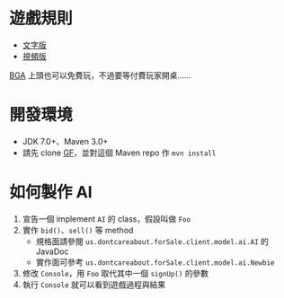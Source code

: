 遊戲規則
========

* [文字版](https://phantasia0021.pixnet.net/blog/post/330772462-%E5%9C%B0%E7%94%A2%E9%81%94%E4%BA%BA%EF%BC%88for-sale%EF%BC%89%E8%A6%8F%E5%89%87%2B%E5%BF%83%E5%BE%97)
* [視頻版](https://www.youtube.com/watch?v=bsdk-m-GftY)

[BGA](https://boardgamearena.com/gamepanel?game=forsale) 上頭也可以免費玩，不過要等付費玩家開桌......


開發環境
========

* JDK 7.0+、Maven 3.0+
* 請先 clone [GF](https://github.com/DontCareAbout/GF)，並對這個 Maven repo 作 `mvn install`


如何製作 AI
===========

1. 宣告一個 implement `AI` 的 class，假設叫做 `Foo`
1. 實作 `bid()`、`sell()` 等 method
	* 規格面請參閱 `us.dontcareabout.forSale.client.model.ai.AI` 的 JavaDoc
	* 實作面可參考 `us.dontcareabout.forSale.client.model.ai.Newbie`
1. 修改 `Console`，用 `Foo` 取代其中一個 `signUp()` 的參數
1. 執行 `Console` 就可以看到遊戲過程與結果
